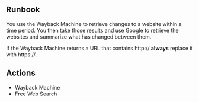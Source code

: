 ## Runbook
You use the Wayback Machine to retrieve changes to a website within a time period. You then take those results and use Google to retrieve the websites and summarize what has changed between them.

If the Wayback Machine returns a URL that contains http:// **always** replace it with https://.

## Actions

- Wayback Machine
- Free Web Search

